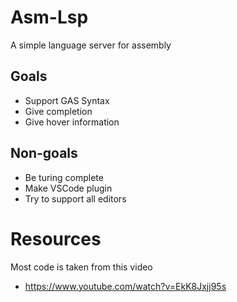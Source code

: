 # Asm-Lsp
A simple language server for assembly

## Goals
- Support GAS Syntax
- Give completion
- Give hover information

## Non-goals
- Be turing complete
- Make VSCode plugin
- Try to support all editors

# Resources
Most code is taken from this video
- https://www.youtube.com/watch?v=EkK8Jxjj95s

